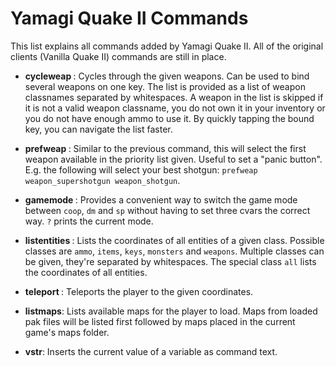 # Yamagi Quake II Commands

This list explains all commands added by Yamagi Quake II. All of the
original clients (Vanilla Quake II) commands are still in place.


* **cycleweap <weapons>**: Cycles through the given weapons. Can be used
  to bind several weapons on one key. The list is provided as a list of
  weapon classnames separated by whitespaces. A weapon in the list is
  skipped if it is not a valid weapon classname, you do not own it in
  your inventory or you do not have enough ammo to use it.
  By quickly tapping the bound key, you can navigate the list faster.

* **prefweap <weapons>**: Similar to the previous command, this will
  select the first weapon available in the priority list given. Useful
  to set a "panic button". E.g. the following will select your best
  shotgun: `prefweap weapon_supershotgun weapon_shotgun`.

* **gamemode <mode>**: Provides a convenient way to switch the game mode
  between `coop`, `dm` and `sp` without having to set three cvars the
  correct way. `?` prints the current mode.

* **listentities <class>**: Lists the coordinates of all entities of a
  given class.  Possible classes are `ammo`, `items`, `keys`, `monsters`
  and `weapons`. Multiple classes can be given, they're separated by
  whitespaces. The special class `all` lists the coordinates of all
  entities.

* **teleport <x y z>**: Teleports the player to the given coordinates.

* **listmaps**: Lists available maps for the player to load. Maps from
  loaded pak files will be listed first followed by maps placed in 
  the current game's maps folder.

* **vstr**: Inserts the current value of a variable as command text.
